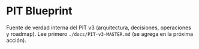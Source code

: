 # PIT Blueprint
Fuente de verdad interna del PIT v3 (arquitectura, decisiones, operaciones y roadmap).
Lee primero `./docs/PIT-v3-MASTER.md` (se agrega en la próxima acción).
